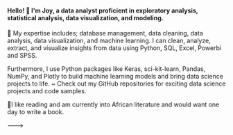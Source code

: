 #### Hello! 👋 I'm Joy, a data analyst proficient in exploratory analysis, statistical analysis, data visualization, and modeling.

:butterfly: My expertise includes; database management, data cleaning, data analysis, data visualization, and machine learning. I can clean, analyze, extract, and visualize insights from data using Python, SQL, Excel, Powerbi and SPSS. 

Furthermore, I use Python packages like Keras, sci-kit-learn, Pandas, NumPy, and Plotly to build machine learning models and bring data science projects to life.
~ Check out my GitHub repositories for exciting data science projects and code samples. 

:sunflower:I like reading and am currently into African literature and would want one day to write a book.


--->
